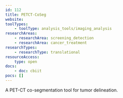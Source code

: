 ```yaml
---
id: 112
title: PETCT-CoSeg
website: 
toolTypes:
	- toolType: analysis_tools/imaging_analysis
researchAreas:
	- researchArea: screening_detection
	- researchArea: cancer_treatment
researchTypes:
	- researchType: translational
resourceAccess:
    type: open
docs:
    - doc: cbiit
pocs: []        
---
```

A PET-CT co-segmentation tool for tumor delineation.
